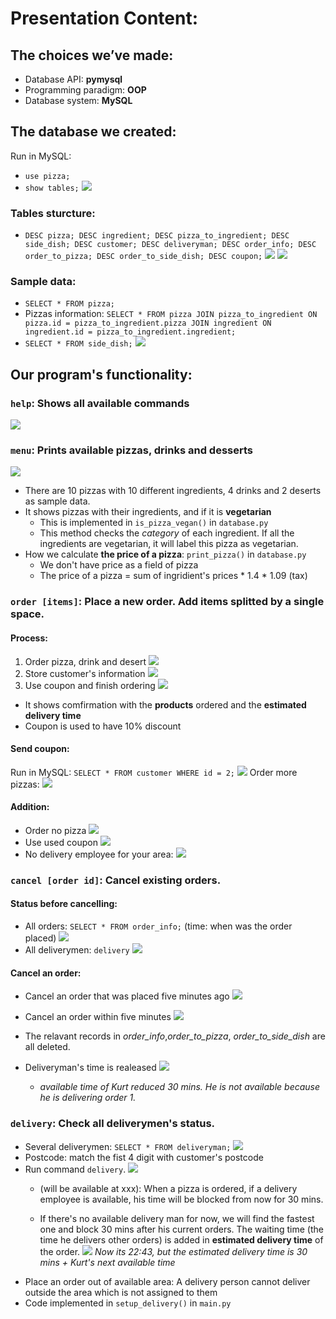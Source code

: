 # Presentation Content:  

## The choices we’ve made:  
+ Database API: **pymysql**  
+ Programming paradigm: **OOP**  
+ Database system: **MySQL**  

## The database we created:
Run in MySQL:
+ `use pizza;`
+ `show tables;`
![](imgs/dbms1.png)
### Tables sturcture:
+ `DESC pizza; DESC ingredient; DESC pizza_to_ingredient; DESC side_dish; DESC customer; DESC deliveryman; DESC order_info; DESC order_to_pizza; DESC order_to_side_dish; DESC coupon;`
![](imgs/dbms2.png)
![](imgs/dbms3.png)
### Sample data:
+ `SELECT * FROM pizza;`
+ Pizzas information: `SELECT * FROM pizza JOIN pizza_to_ingredient ON pizza.id = pizza_to_ingredient.pizza JOIN ingredient ON ingredient.id = pizza_to_ingredient.ingredient;`
+ `SELECT * FROM side_dish;`
![](imgs/dbms4.png)


## Our program's functionality:
### `help`: Shows all available commands
![](imgs/help.png)

### `menu`: Prints available pizzas, drinks and desserts
![](imgs/menu.png)
+ There are 10 pizzas with 10 different ingredients, 4 drinks and 2 deserts as sample data.
+ It shows pizzas with their ingredients, and if it is **vegetarian**
  + This is implemented in `is_pizza_vegan()` in `database.py`
  + This method checks the *category* of each ingredient. If all the ingredients are vegetarian, it will label this pizza as vegetarian.
+ How we calculate **the price of a pizza**: `print_pizza()` in `database.py`  
  + We don't have price as a field of pizza
  + The price of a pizza = sum of ingridient's prices * 1.4 * 1.09 (tax)

### `order [items]`: Place a new order. Add items splitted by a single space.
#### Process:
1. Order pizza, drink and desert
  ![](imgs/order1.png)
2. Store customer's information
  ![](imgs/order2.png)
3. Use coupon and finish ordering
  ![](imgs/order3.png)
+ It shows comfirmation with the **products** ordered and the **estimated delivery time**
+ Coupon is used to have 10% discount

#### Send coupon:
Run in MySQL: `SELECT * FROM customer WHERE id = 2;`
![](imgs/coupon1.png)
Order more pizzas:
![](imgs/coupon2.png)

#### Addition:
+ Order no pizza
  ![](imgs/order4.png)
+ Use used coupon
  ![](imgs/order5.png)
+ No delivery employee for your area:
  ![](imgs/order6.png)

### `cancel [order id]`: Cancel existing orders.
#### Status before cancelling:
+ All orders: `SELECT * FROM order_info;` (time: when was the order placed)
  ![](imgs/cancel1.png)
+ All deliverymen:
  `delivery`
  ![](imgs/cancel2.png)

#### Cancel an order:
+ Cancel an order that was placed five minutes ago
  ![](imgs/cancel3.png)
+ Cancel an order within five minutes
  ![](imgs/cancel4.png)

+ The relavant records in *order_info*,*order_to_pizza*, *order_to_side_dish* are all deleted.
+ Deliveryman's time is realeased
  ![](imgs/cancel5.png)
  + *available time of Kurt reduced 30 mins. He is not available because he is delivering order 1.*

### `delivery`: Check all deliverymen's status.
+ Several deliverymen: `SELECT * FROM deliveryman;`
  ![](imgs/delivery1.png)
+ Postcode: match the fist 4 digit with customer's postcode
+ Run command `delivery`. 
   ![](imgs/cancel5.png)
  + (will be available at xxx): When a pizza is ordered, if a delivery employee is available, his time will be blocked from now for 30 mins.

  + If there's no available delivery man for now, we will find the fastest one and block 30 mins after his current orders. The waiting time (the time he delivers other orders) is added in **estimated delivery time** of the order.
    ![](imgs/delivery1.png)
  *Now its 22:43, but the estimated delivery time is 30 mins + Kurt's next available time*
+ Place an order out of available area: A delivery person cannot deliver outside the area which is not assigned to them
+ Code implemented in `setup_delivery()` in `main.py`
